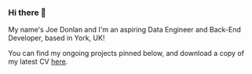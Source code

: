 ### Hi there 👋

My name's Joe Donlan and I'm an aspiring Data Engineer and Back-End Developer, based in York, UK!

You can find my ongoing projects pinned below, and download a copy of my latest CV [here](https://github.com/jdonlan91/jdonlan91/blob/main/JDonlan_DataEngineer_Oct2023.pdf).

<!--
**jdonlan91/jdonlan91** is a ✨ _special_ ✨ repository because its `README.md` (this file) appears on your GitHub profile.

Here are some ideas to get you started:

- 🔭 I’m currently working on ...
- 🌱 I’m currently learning ...
- 👯 I’m looking to collaborate on ...
- 🤔 I’m looking for help with ...
- 💬 Ask me about ...
- 📫 How to reach me: ...
- 😄 Pronouns: ...
- ⚡ Fun fact: ...
-->
